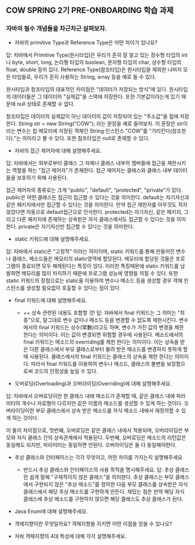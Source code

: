 ## COW SPRING 2기 PRE-ONBOARDING 학습 과제

### 자바의 필수 개념들을 차근차근 살펴보자.

* 자바의 primitive Type과 Reference Type은 어떤 차이가 있나요?

답: 자바에서 Primitive Type(원시타입)은 우리가 흔히 잘 알고 있는 정수형 타입의 int나 byte, short, long, 논리형 타입의 boolean,
문자형 타입의 char, 상수형 타입의 float, double 등이 있다.
Reference Type(참조타입)은 원시타입을 제외한 나머지 모든 타입들로, 우리가 흔히 사용하는 String, array 등을 예로 들 수 있다.

원시타입과 참조타입의 대표적인 차이점은 "데이터가 저장되는 방식"에 있다.
원시타입의 데이터들은 그 데이터의 "실제값"을 스택에 저장한다. 또한 기본값이라는게 있기 때문에 null 상태로 존재할 수 없다.

참조타입은 데이터의 실제값이 아닌 데이터의 값이 저장되어 있는 "주소값"을 힙에 저장한다. 
String str = new String("COW"); 라는 문장을 예로 들어보자.
이 문장은 str이라는 변수는 힙 메모리에 저장된 객체인 String 인스턴스 "COW"를 "가리킨다(참조한다)."는 의미라고 볼 수 있다.
또한 참조타입은 null로 존재할 수 있다.


* 자바의 접근 제어자에 대해 설명해주세요.

답: 자바에서는 외부로부터 클래스 그 자체나 클래스 내부의 멤버들에 접근을 제한시키는 역할을 하는 "접근 제어자"가 존재한다.
접근 제어자는 클래스와 클래스 내부 데이터들을 보호하기 위해 사용된다.

접근 제어자의 종류로는 크게 "public", "default", "protected", "private"가 있다.
public은 어떤 클래스든 접근이 접근할 수 있다는 것을 의미한다.
default는 자기자신과 같은 패키지에서만 접근할 수 있다는 것을 의미한다. 만약 접근 제한자를 아무것도 적지 않았다면 자동으로 default접근으로 인식한다.
protected는 자기자신, 같은 패키지, 그리고 다른 패키지에 존재하는 상속받은 자식 클래스에서도 접근할 수 있다는 것을 의미한다.
private은 자기자신만 접근할 수 있다는 것을 의미한다. 


* static 키워드에 대해 설명해주세요.

답: 자바에서 static은 "고정적" 이라는 의미이며, static 키워드를 통해 만들어진 변수나 클래스, 메소드들은 메모리의 static영역에 할당된다.
메모리에 할당된 것들은 프로그램이 종료되면 모두 해제된다는 특징이 있다. 
이러한 특징때문에 static 키워드를 남발하면 메모리를 많이 차지하기 때문에 프로그램 성능에 영향을 끼칠 수 있다.
또한 static 키워드의 장점으로는 static을 이용하여 변수나 메소드 등을 생성할 경우 객체 인스턴스를 생성할 필요없이 호출할 수 있다는 점이 있다.


* final 키워드에 대해 설명해주세요.
  * ++ 상속 관련된 내용도 포함할 것!
답: 자바에서 final 키워드는 그 의미는 "최종"으로, 말그대로 변수 값이나 메소드 등을 변경할 수 없도록 제한시킨다.
변수에서의 final 키워드는 상수(常數)라고도 하며, 변수가 가진 값의 변경을 제한 한다는 의미이다. 이는 값이 변경되면 위험할 경우에 사용된다.
메소드에서의 final 키워드는 메소드의 overriding를 제한 한다는 의미이다. 이는 상속을 받은 다른 클래스에서 부모 클래스로부터 물려 받은 메소드를 변경하지 못하게 할 때 사용된다.
클래스에서의 final 키워드는 클래스의 상속을 제한 한다는 의미이다.
따라서 final 키워드를 이용하여 변수나 메소드, 클래스의 불변을 보장함으로써 코드의 안정성을 높일 수 있다.


* 오버로딩(Overloading)과 오버라이딩(Overriding)에 대해 설명해주세요.

답: 자바에서 오버로딩이란 한 클래스 내에 메소드가 존재할 때, 같은 클래스 내에 파라미터의 개수나 자료형이 다르지만 같은 이름의 메소드를 생성할 수 있게 하는 것이다.
오버라이딩이란 부모 클래스에서 상속 받은 메소드를 자식 메소드 내에서 재정의할 수 있게 하는 것이다.

이 둘의 차이점으로,
첫번째, 오버로딩은 같은 클래스 내에서 적용되며, 오버라이딩은 부모와 자식 클래스 간의 상속관계에서 적용된다.
두번째, 오버로딩은 메소드의 리턴값은 동일해도 되지만, 파라미터는 동일하면 안된다. 오버라이딩은 둘 다 동일해야한다.


* 추상 클래스와 인터페이스는 각각 무엇이고, 어떤 차이를 가지는지 설명해주세요
  * 반드시 추상 클래스와 인터페이스의 사용 목적을 명시해주세요.
답: 추상 클래스란 쉽게 말해 "구체적이지 않은 클래스"을 의미한다. 추상 클래스는 부모 클래스에서 구현되지 않은 "추상 메소드"를 정의한 다음
부모 클래스를 상속받은 자식 클래스에서 해당 추상 메소드를 구현하게 만든다. 재밌는 점은 만약 해당 자식 클래스에 추상 메소드를 구현하지 않으면 해당 클래스도 추상 클래스가 된다.


* Java Enum에 대해 설명해주세요.


* 객체지향이란 무엇일까요? 객체지향을 지키면 어떤 이점을 얻을 수 있나요?


* 자바 객체지향의 4대 특성에 대해 각각 설명해주세요.
